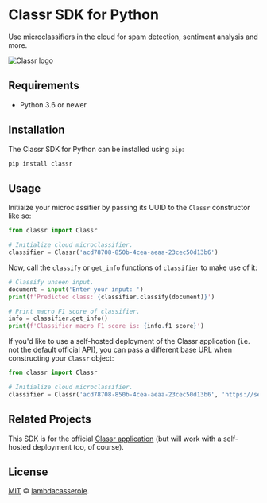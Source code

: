 # Classr SDK for Python
Use microclassifiers in the cloud for spam detection, sentiment analysis and more.

![Classr logo](./logo.svg)

## Requirements

- Python 3.6 or newer

## Installation

The Classr SDK for Python can be installed using `pip`:

```sh
pip install classr
```

## Usage

Initiaize your microclassifier by passing its UUID to the `Classr` constructor like so:

```python
from classr import Classr

# Initialize cloud microclassifier.
classifier = Classr('acd78708-850b-4cea-aeaa-23cec50d13b6')
```

Now, call the `classify` or `get_info` functions of `classifier` to make use of it:

```python
# Classify unseen input.
document = input('Enter your input: ')
print(f'Predicted class: {classifier.classify(document)}')

# Print macro F1 score of classifier.
info = classifier.get_info()
print(f'Classifier macro F1 score is: {info.f1_score}')
```

If you'd like to use a self-hosted deployment of the Classr application (i.e. not the default official API), you can
pass a different base URL when constructing your `Classr` object:

```python
from classr import Classr

# Initialize cloud microclassifier.
classifier = Classr('acd78708-850b-4cea-aeaa-23cec50d13b6', 'https://self-hosted-classr.example.com/')
```

## Related Projects

This SDK is for the official [Classr application](https://github.com/lambdacasserole/classr) (but will work with a
self-hosted deployment too, of course).

## License

[MIT](LICENSE) © [lambdacasserole](https://github.com/lambdacasserole).
